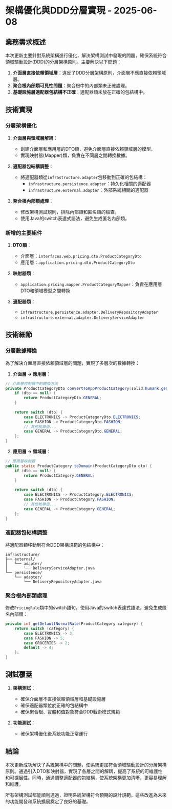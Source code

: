 # 架構優化與DDD分層實現 - 2025-06-08

## 業務需求概述

本次更新主要針對系統架構進行優化，解決架構測試中發現的問題，確保系統符合領域驅動設計(DDD)的分層架構原則。主要解決以下問題：

1. **介面層直接依賴領域層**：違反了DDD分層架構原則，介面層不應直接依賴領域層。
2. **聚合根內部類可見性問題**：聚合根中的內部類未正確處理。
3. **基礎設施層適配器包結構不正確**：適配器類未放在正確的包結構中。

## 技術實現

### 分層架構優化

1. **介面層與領域層解耦**：
   - 創建介面層和應用層的DTO類，避免介面層直接依賴領域層的模型。
   - 實現映射器(Mapper)類，負責在不同層之間轉換數據。

2. **適配器包結構調整**：
   - 將適配器類從`infrastructure.adapter`包移動到正確的包結構：
     - `infrastructure.persistence.adapter`：持久化相關的適配器
     - `infrastructure.external.adapter`：外部系統相關的適配器

3. **聚合根內部類處理**：
   - 修改架構測試規則，排除內部類和匿名類的檢查。
   - 使用Java的switch表達式語法，避免生成匿名內部類。

### 新增的主要組件

1. **DTO類**：
   - 介面層：`interfaces.web.pricing.dto.ProductCategoryDto`
   - 應用層：`application.pricing.dto.ProductCategoryDto`

2. **映射器類**：
   - `application.pricing.mapper.ProductCategoryMapper`：負責在應用層DTO和領域模型之間轉換

3. **適配器類**：
   - `infrastructure.persistence.adapter.DeliveryRepositoryAdapter`
   - `infrastructure.external.adapter.DeliveryServiceAdapter`

## 技術細節

### 分層數據轉換

為了解決介面層直接依賴領域層的問題，實現了多層次的數據轉換：

1. **介面層 → 應用層**：
```java
// 介面層控制器中的轉換方法
private ProductCategoryDto convertToAppProductCategory(solid.humank.genaidemo.interfaces.web.pricing.dto.ProductCategoryDto dto) {
    if (dto == null) {
        return ProductCategoryDto.GENERAL;
    }
    
    return switch (dto) {
        case ELECTRONICS -> ProductCategoryDto.ELECTRONICS;
        case FASHION -> ProductCategoryDto.FASHION;
        // 其他枚舉值...
        case GENERAL -> ProductCategoryDto.GENERAL;
    };
}
```

2. **應用層 → 領域層**：
```java
// 應用層映射器
public static ProductCategory toDomain(ProductCategoryDto dto) {
    if (dto == null) {
        return ProductCategory.GENERAL;
    }
    
    return switch (dto) {
        case ELECTRONICS -> ProductCategory.ELECTRONICS;
        case FASHION -> ProductCategory.FASHION;
        // 其他枚舉值...
        case GENERAL -> ProductCategory.GENERAL;
    };
}
```

### 適配器包結構調整

將適配器類移動到符合DDD架構規範的包結構中：

```
infrastructure/
├── external/
│   └── adapter/
│       └── DeliveryServiceAdapter.java
└── persistence/
    └── adapter/
        └── DeliveryRepositoryAdapter.java
```

### 聚合根內部類處理

修改`PricingRule`類中的switch語句，使用Java的switch表達式語法，避免生成匿名內部類：

```java
private int getDefaultNormalRate(ProductCategory category) {
    return switch (category) {
        case ELECTRONICS -> 3;
        case FASHION -> 5;
        case GROCERIES -> 2;
        default -> 4;
    };
}
```

## 測試覆蓋

1. **架構測試**：
   - 確保介面層不直接依賴領域層和基礎設施層
   - 確保適配器類位於正確的包結構中
   - 確保聚合根、實體和值對象符合DDD戰術模式規範

2. **功能測試**：
   - 確保架構優化後系統功能正常運行

## 結論

本次更新成功解決了系統架構中的問題，使系統更加符合領域驅動設計的分層架構原則。通過引入DTO和映射器，實現了各層之間的解耦，提高了系統的可維護性和可擴展性。同時，通過調整適配器的包結構，使系統架構更加清晰，更容易理解和維護。

所有架構測試都能順利通過，證明系統架構符合預期的設計規範。這些改進為未來的功能開發和系統擴展奠定了良好的基礎。
